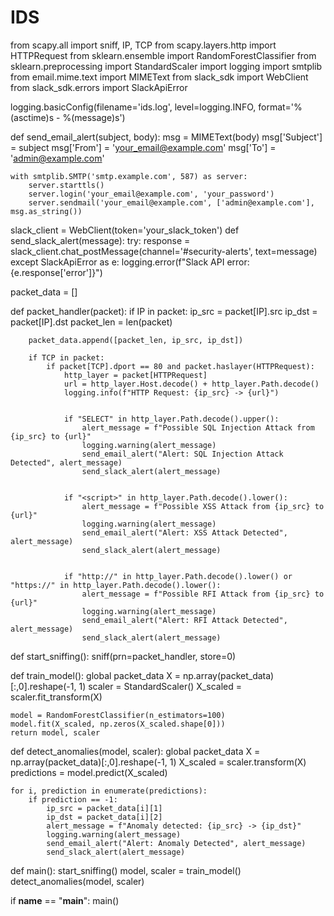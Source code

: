 # IDS
from scapy.all import sniff, IP, TCP
from scapy.layers.http import HTTPRequest
from sklearn.ensemble import RandomForestClassifier
from sklearn.preprocessing import StandardScaler
import logging
import smtplib
from email.mime.text import MIMEText
from slack_sdk import WebClient
from slack_sdk.errors import SlackApiError

logging.basicConfig(filename='ids.log', level=logging.INFO, format='%(asctime)s - %(message)s')

def send_email_alert(subject, body):
    msg = MIMEText(body)
    msg['Subject'] = subject
    msg['From'] = 'your_email@example.com'
    msg['To'] = 'admin@example.com'

    with smtplib.SMTP('smtp.example.com', 587) as server:
        server.starttls()
        server.login('your_email@example.com', 'your_password')
        server.sendmail('your_email@example.com', ['admin@example.com'], msg.as_string())

slack_client = WebClient(token='your_slack_token')
def send_slack_alert(message):
    try:
        response = slack_client.chat_postMessage(channel='#security-alerts', text=message)
    except SlackApiError as e:
        logging.error(f"Slack API error: {e.response['error']}")

packet_data = []

def packet_handler(packet):
    if IP in packet:
        ip_src = packet[IP].src
        ip_dst = packet[IP].dst
        packet_len = len(packet)

        packet_data.append([packet_len, ip_src, ip_dst])

        if TCP in packet:
            if packet[TCP].dport == 80 and packet.haslayer(HTTPRequest):
                http_layer = packet[HTTPRequest]
                url = http_layer.Host.decode() + http_layer.Path.decode()
                logging.info(f"HTTP Request: {ip_src} -> {url}")

            
                if "SELECT" in http_layer.Path.decode().upper():
                    alert_message = f"Possible SQL Injection Attack from {ip_src} to {url}"
                    logging.warning(alert_message)
                    send_email_alert("Alert: SQL Injection Attack Detected", alert_message)
                    send_slack_alert(alert_message)

              
                if "<script>" in http_layer.Path.decode().lower():
                    alert_message = f"Possible XSS Attack from {ip_src} to {url}"
                    logging.warning(alert_message)
                    send_email_alert("Alert: XSS Attack Detected", alert_message)
                    send_slack_alert(alert_message)

              
                if "http://" in http_layer.Path.decode().lower() or "https://" in http_layer.Path.decode().lower():
                    alert_message = f"Possible RFI Attack from {ip_src} to {url}"
                    logging.warning(alert_message)
                    send_email_alert("Alert: RFI Attack Detected", alert_message)
                    send_slack_alert(alert_message)


def start_sniffing():
    sniff(prn=packet_handler, store=0)


def train_model():
    global packet_data
    X = np.array(packet_data)[:,0].reshape(-1, 1) 
    scaler = StandardScaler()
    X_scaled = scaler.fit_transform(X)

    model = RandomForestClassifier(n_estimators=100)
    model.fit(X_scaled, np.zeros(X_scaled.shape[0]))  
    return model, scaler


def detect_anomalies(model, scaler):
    global packet_data
    X = np.array(packet_data)[:,0].reshape(-1, 1)
    X_scaled = scaler.transform(X)
    predictions = model.predict(X_scaled)

    for i, prediction in enumerate(predictions):
        if prediction == -1:
            ip_src = packet_data[i][1]
            ip_dst = packet_data[i][2]
            alert_message = f"Anomaly detected: {ip_src} -> {ip_dst}"
            logging.warning(alert_message)
            send_email_alert("Alert: Anomaly Detected", alert_message)
            send_slack_alert(alert_message)

def main():
    start_sniffing()
    model, scaler = train_model()
    detect_anomalies(model, scaler)

if __name__ == "__main__":
    main()
